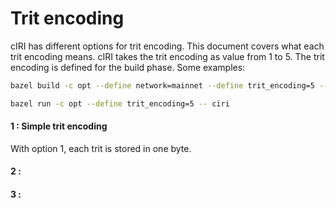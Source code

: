 # Trit encoding

cIRI has different options for trit encoding. This document covers what each trit encoding means.
cIRI takes the trit encoding as value from 1 to 5. The trit encoding is defined for the build phase.
Some examples:

```bash
bazel build -c opt --define network=mainnet --define trit_encoding=5 --crosstool_top=@iota_toolchains//tools/aarch64--glibc--bleeding-edge-2018.07-1:toolchain --cpu=aarch64 --compiler='gcc' --host_crosstool_top=@bazel_tools//tools/cpp:toolchain //ciri
```
```bash
bazel run -c opt --define trit_encoding=5 -- ciri
```

#### 1 : Simple trit encoding

With option 1, each trit is stored in one byte. 

#### 2 : 

#### 3 : 